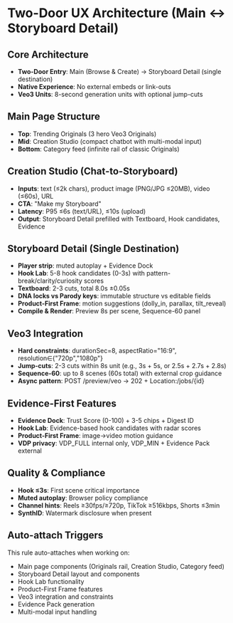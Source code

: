 # Two-Door UX Architecture (Main ↔ Storyboard Detail)

## Core Architecture
- **Two-Door Entry**: Main (Browse & Create) → Storyboard Detail (single destination)
- **Native Experience**: No external embeds or link-outs
- **Veo3 Units**: 8-second generation units with optional jump-cuts

## Main Page Structure
- **Top**: Trending Originals (3 hero Veo3 Originals)
- **Mid**: Creation Studio (compact chatbot with multi-modal input)
- **Bottom**: Category feed (infinite rail of classic Originals)

## Creation Studio (Chat-to-Storyboard)
- **Inputs**: text (≤2k chars), product image (PNG/JPG ≤20MB), video (≤60s), URL
- **CTA**: "Make my Storyboard"
- **Latency**: P95 ≤6s (text/URL), ≤10s (upload)
- **Output**: Storyboard Detail prefilled with Textboard, Hook candidates, Evidence

## Storyboard Detail (Single Destination)
- **Player strip**: muted autoplay + Evidence Dock
- **Hook Lab**: 5-8 hook candidates (0-3s) with pattern-break/clarity/curiosity scores
- **Textboard**: 2-3 cuts, total 8.0s ±0.05s
- **DNA locks vs Parody keys**: immutable structure vs editable fields
- **Product-First Frame**: motion suggestions (dolly_in, parallax, tilt_reveal)
- **Compile & Render**: Preview 8s per scene, Sequence-60 panel

## Veo3 Integration
- **Hard constraints**: durationSec=8, aspectRatio="16:9", resolution∈{"720p","1080p"}
- **Jump-cuts**: 2-3 cuts within 8s unit (e.g., 3s + 5s, or 2.5s + 2.7s + 2.8s)
- **Sequence-60**: up to 8 scenes (60s total) with external crop guidance
- **Async pattern**: POST /preview/veo → 202 + Location:/jobs/{id}

## Evidence-First Features
- **Evidence Dock**: Trust Score (0-100) + 3-5 chips + Digest ID
- **Hook Lab**: Evidence-based hook candidates with radar scores
- **Product-First Frame**: image→video motion guidance
- **VDP privacy**: VDP_FULL internal only, VDP_MIN + Evidence Pack external

## Quality & Compliance
- **Hook ≤3s**: First scene critical importance
- **Muted autoplay**: Browser policy compliance
- **Channel hints**: Reels ≥30fps/≥720p, TikTok ≥516kbps, Shorts ≤3min
- **SynthID**: Watermark disclosure when present

## Auto-attach Triggers
This rule auto-attaches when working on:
- Main page components (Originals rail, Creation Studio, Category feed)
- Storyboard Detail layout and components
- Hook Lab functionality
- Product-First Frame features
- Veo3 integration and constraints
- Evidence Pack generation
- Multi-modal input handling
